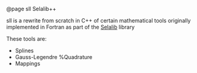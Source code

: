 @page sll Selalib++

sll is a rewrite from scratch in C++ of certain mathematical tools originally
implemented in Fortran as part of the [Selalib](https://selalib.github.io/) library

These tools are:
- Splines
- Gauss-Legendre %Quadrature
- Mappings
